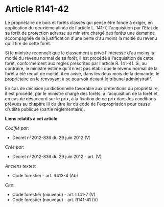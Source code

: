 # Article R141-42

Le propriétaire de bois et forêts classés qui pense être fondé à exiger, en application du deuxième alinéa de l'article L.
141-7, l'acquisition par l'Etat de sa forêt de protection adresse au ministre chargé des forêts une demande accompagnée de la
justification d'une perte d'au moins la moitié du revenu qu'il tire de cette forêt. 

Si le ministre reconnaît que le classement a privé l'intéressé d'au moins la moitié du revenu normal de sa forêt, il est
procédé à l'acquisition de cette forêt, conformément aux règles prescrites par l'article R. 141-41. Si, au contraire, le
ministre estime qu'il n'est pas établi que le revenu normal de la forêt a été réduit de moitié, il en avise, dans les deux
mois de la demande, le propriétaire en le renvoyant à se pourvoir devant le tribunal administratif. 

En cas de décision juridictionnelle favorable aux prétentions du propriétaire, il est procédé, par le ministre chargé des
forêts, à l'acquisition de la forêt et, en cas de désaccord sur le prix, à la fixation de ce prix dans les conditions prévues
au chapitre III du titre Ier du code de l'expropriation pour cause d'utilité publique (partie réglementaire).

**Liens relatifs à cet article**

_Codifié par_:

  - Décret n°2012-836 du 29 juin 2012 (V)

_Créé par_:

  - Décret n°2012-836 du 29 juin 2012 - art. (V)

_Anciens textes_:

  - Code forestier - art. R413-4 (Ab)

_Cite_:

  - Code forestier (nouveau) - art. L141-7 (V)
  - Code forestier (nouveau) - art. R141-41 (V)
